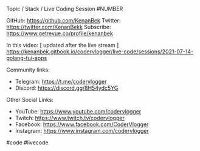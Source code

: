 Topic / Stack / Live Coding Session #NUMBER

GitHub: https://github.com/KenanBek
Twitter: https://twitter.com/KenanBekk
Subscribe: https://www.getrevue.co/profile/kenanbek​

In this video:
[ updated after the live stream ]
https://kenanbek.gitbook.io/codervlogger/live-code/sessions/2021-07-14-golang-tui-apps

Community links:
- Telegram: https://t.me/codervlogger​
- Discord: https://discord.gg/8H54ydc5YG​

Other Social Links:
- YouTube: https://www.youtube.com/codervlogger
- Twitch: https://www.twitch.tv/codervlogger
- Facebook: https://www.facebook.com/CoderVlogger
- Instagram: https://www.instagram.com/codervlogger

#code #livecode
